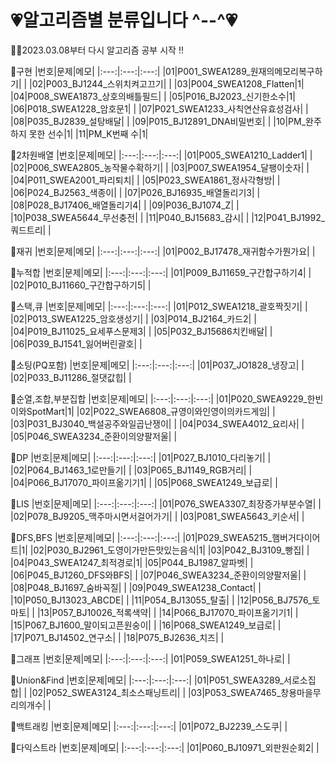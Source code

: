 # :heartpulse:알고리즘별 분류입니다 ^--^:heartpulse:
🙌🏻2023.03.08부터 다시 알고리즘 공부 시작 !!

:revolving_hearts:구현
|번호|문제|메모|
|:---:|:---:|:---:|
|01|P001_SWEA1289_원재의메모리복구하기| |
|02|P003_BJ1244_스위치켜고끄기| |
|03|P004_SWEA1208_Flatten|1|
|04|P008_SWEA1873_상호의배틀필드| |
|05|P016_BJ2023_신기한소수|1|
|06|P018_SWEA1228_암호문1| |
|07|P021_SWEA1233_사칙연산유효성검사| |
|08|P035_BJ2839_설탕배달| |
|09|P015_BJ12891_DNA비밀번호| |
|10|PM_완주하지 못한 선수|1|
|11|PM_K번째 수|1|

:revolving_hearts:2차원배열
|번호|문제|메모|
|:---:|:---:|:---:|
|01|P005_SWEA1210_Ladder1| |
|02|P006_SWEA2805_농작물수확하기| |
|03|P007_SWEA1954_달팽이숫자| |
|04|P011_SWEA2001_파리퇴치| |
|05|P023_SWEA1861_정사각형방| |
|06|P024_BJ2563_색종이| |
|07|P026_BJ16935_배열돌리기3| |
|08|P028_BJ17406_배열돌리기4| |
|09|P036_BJ1074_Z| |
|10|P038_SWEA5644_무선충전| |
|11|P040_BJ15683_감시| |
|12|P041_BJ1992_쿼드트리| |

:revolving_hearts:재귀
|번호|문제|메모|
|:---:|:---:|:---:|
|01|P002_BJ17478_재귀함수가뭔가요| |

:revolving_hearts:누적합
|번호|문제|메모|
|:---:|:---:|:---:|
|01|P009_BJ11659_구간합구하기4| |
|02|P010_BJ11660_구간합구하기5| |

:revolving_hearts:스택,큐
|번호|문제|메모|
|:---:|:---:|:---:|
|01|P012_SWEA1218_괄호짝짓기| |
|02|P013_SWEA1225_암호생성기| |
|03|P014_BJ2164_카드2| |
|04|P019_BJ11025_요세푸스문제3| |
|05|P032_BJ15686치킨배달| |
|06|P039_BJ1541_잃어버린괄호| |

:revolving_hearts:소팅(PQ포함)
|번호|문제|메모|
|:---:|:---:|:---:|
|01|P037_JO1828_냉장고| |
|02|P033_BJ11286_절댓값힙| |

:revolving_hearts:순열,조합,부분집합
|번호|문제|메모|
|:---:|:---:|:---:|
|01|P020_SWEA9229_한빈이와SpotMart|1|
|02|P022_SWEA6808_규영이와인영이의카드게임| |
|03|P031_BJ3040_백설공주와일곱난쟁이| |
|04|P034_SWEA4012_요리사| |
|05|P046_SWEA3234_준환이의양팔저울| |

:revolving_hearts:DP
|번호|문제|메모|
|:---:|:---:|:---:|
|01|P027_BJ1010_다리놓기| |
|02|P064_BJ1463_1로만들기| |
|03|P065_BJ1149_RGB거리| |
|04|P066_BJ17070_파이프옮기기1| |
|05|P068_SWEA1249_보급로| |

:revolving_hearts:LIS
|번호|문제|메모|
|:---:|:---:|:---:|
|01|P076_SWEA3307_최장증가부분수열| |
|02|P078_BJ9205_맥주마시면서걸어가기| |
|03|P081_SWEA5643_키순서| |

:revolving_hearts:DFS,BFS
|번호|문제|메모|
|:---:|:---:|:---:|
|01|P029_SWEA5215_햄버거다이어트|1|
|02|P030_BJ2961_도영이가만든맛있는음식|1|
|03|P042_BJ3109_빵집| |
|04|P043_SWEA1247_최적경로|1|
|05|P044_BJ1987_알파벳| |
|06|P045_BJ1260_DFS와BFS| |
|07|P046_SWEA3234_준환이의양팔저울| |
|08|P048_BJ1697_숨바꼭질| |
|09|P049_SWEA1238_Contact| |
|10|P050_BJ13023_ABCDE| |
|11|P054_BJ13055_탈출| |
|12|P056_BJ7576_토마토| |
|13|P057_BJ10026_적록색약| |
|14|P066_BJ17070_파이프옮기기1| |
|15|P067_BJ1600_말이되고픈원숭이| |
|16|P068_SWEA1249_보급로| |
|17|P071_BJ14502_연구소| |
|18|P075_BJ2636_치즈| |

:revolving_hearts:그래프
|번호|문제|메모|
|:---:|:---:|:---:|
|01|P059_SWEA1251_하나로| |

:revolving_hearts:Union&Find
|번호|문제|메모|
|:---:|:---:|:---:|
|01|P051_SWEA3289_서로소집합| |
|02|P052_SWEA3124_최소스패닝트리| |
|03|P053_SWEA7465_창용마을무리의개수| |

:revolving_hearts:백트래킹
|번호|문제|메모|
|:---:|:---:|:---:|
|01|P072_BJ2239_스도쿠| |

:revolving_hearts:다익스트라
|번호|문제|메모|
|:---:|:---:|:---:|
|01|P060_BJ10971_외판원순회2| |
